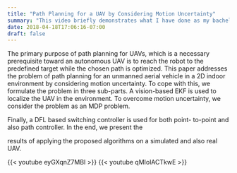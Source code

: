 ```yaml
---
title: "Path Planning for a UAV by Considering Motion Uncertainty"
summary: "This video briefly demonstrates what I have done as my bachelor thesis"
date: 2018-04-18T17:06:16-07:00
draft: false
---
```


The primary purpose of path planning for UAVs,
which is a necessary prerequisite toward an autonomous UAV is
to reach the robot to the predefined target while the chosen path
is optimized. This paper addresses the problem of path planning
for an unmanned aerial vehicle in a 2D indoor environment by
considering motion uncertainty. To cope with this, we formulate
the problem in three sub-parts. A vision-based EKF is used
to localize the UAV in the environment. To overcome motion
uncertainty, we consider the problem as an MDP problem.

Finally, a DFL based switching controller is used for both point-
to-point and also path controller. In the end, we present the

results of applying the proposed algorithms on a simulated and
also real UAV.


{{< youtube eyGXqnZ7MBI >}}
{{< youtube qMIolACTkwE >}}
